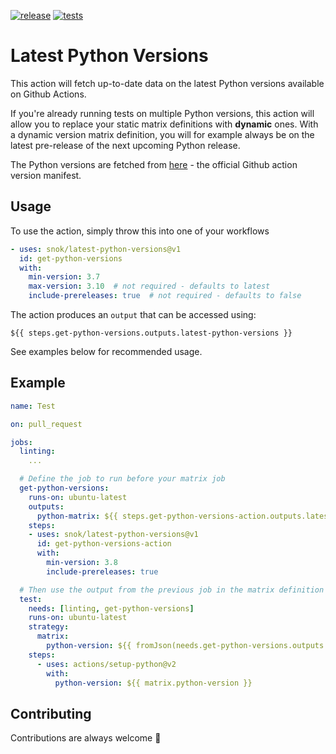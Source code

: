 [![release](https://img.shields.io/github/release/snok/latest-python-versions.svg)](https://github.com/snok/latest-python-versions/releases/latest)
[![tests](https://github.com/snok/latest-python-versions/actions/workflows/test.yml/badge.svg?branch=main)](https://github.com/snok/latest-python-versions/actions/workflows/test.yml)

# Latest Python Versions

This action will fetch up-to-date data on the latest
Python versions available on Github Actions.

If you're already running tests on multiple Python versions,
this action will allow you to replace your static
matrix definitions with **dynamic** ones.
With a dynamic version matrix definition, you will for example always be
on the latest pre-release of the next upcoming Python release.

The Python versions are fetched from [here](https://raw.githubusercontent.com/actions/python-versions/main/versions-manifest.json) - the official Github action version manifest.

## Usage

To use the action, simply throw this into one of your workflows

```yaml
- uses: snok/latest-python-versions@v1
  id: get-python-versions
  with:
    min-version: 3.7
    max-version: 3.10  # not required - defaults to latest
    include-prereleases: true  # not required - defaults to false
```

The action produces an `output` that can be accessed using:

```
${{ steps.get-python-versions.outputs.latest-python-versions }}
```

See examples below for recommended usage.

## Example

```yaml
name: Test

on: pull_request

jobs:
  linting:
    ...

  # Define the job to run before your matrix job
  get-python-versions:
    runs-on: ubuntu-latest
    outputs:
      python-matrix: ${{ steps.get-python-versions-action.outputs.latest-python-versions }}
    steps:
    - uses: snok/latest-python-versions@v1
      id: get-python-versions-action
      with:
        min-version: 3.8
        include-prereleases: true

  # Then use the output from the previous job in the matrix definition
  test:
    needs: [linting, get-python-versions]
    runs-on: ubuntu-latest
    strategy:
      matrix:
        python-version: ${{ fromJson(needs.get-python-versions.outputs.python-matrix) }}
    steps:
      - uses: actions/setup-python@v2
        with:
          python-version: ${{ matrix.python-version }}
```

## Contributing

Contributions are always welcome 👏

